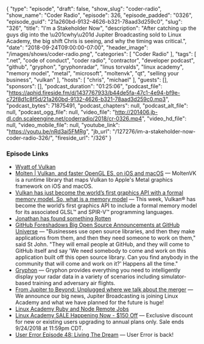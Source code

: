 {
  "type": "episode",
  "draft": false,
  "show_slug": "coder-radio",
  "show_name": "Coder Radio",
  "episode": 326,
  "episode_padded": "0326",
  "episode_guid": "21a260bd-9132-4626-b321-78aad3d259c0",
  "slug": "326",
  "title": "I'm a Stakeholder Now",
  "description": "After catching up the guys dig into the \u201cwhy\u201d Jupiter Broadcasting sold to Linux Academy, the big shift Chris is seeing, and why the timing was critical.",
  "date": "2018-09-24T09:00:00-07:00",
  "header_image": "/images/shows/coder-radio.png",
  "categories": [
    "Coder Radio"
  ],
  "tags": [
    ".net",
    "code of conduct",
    "coder radio",
    "contractor",
    "developer podcast",
    "github",
    "gryphon",
    "gryphonradar",
    "linus torvalds",
    "linux academy",
    "memory model",
    "metal",
    "microsoft",
    "moltenvk",
    "qt",
    "selling your business",
    "vulkan"
  ],
  "hosts": [
    "chris",
    "michael"
  ],
  "guests": [],
  "sponsors": [],
  "podcast_duration": "01:25:06",
  "podcast_file": "https://aphid.fireside.fm/d/1437767933/b44de5fa-47c1-4e94-bf9e-c72f8d1c8f5d/21a260bd-9132-4626-b321-78aad3d259c0.mp3",
  "podcast_bytes": 71875491,
  "podcast_chapters": null,
  "podcast_alt_file": null,
  "podcast_ogg_file": null,
  "video_file": "http://201406.jb-dl.cdn.scaleengine.net/coderradio/2018/cr-0326.mp4",
  "video_hd_file": null,
  "video_mobile_file": null,
  "youtube_link": "https://youtu.be/nRd3ai5FMRg",
  "jb_url": "/127276/im-a-stakeholder-now-coder-radio-326/",
  "fireside_url": "/326"
}


### Episode Links

  * [Wyatt of Vulkan](https://pastebin.com/hTbVq645 "Wyatt of Vulkan")
  * [Molten | Vulkan, and faster OpenGL ES, on iOS and macOS](https://moltengl.com/ "Molten | Vulkan, and faster OpenGL ES, on iOS and macOS") — MoltenVK is a runtime library that maps Vulkan to Apple's Metal graphics framework on iOS and macOS.
  * [Vulkan has just become the world’s first graphics API with a formal memory model. So, what is a memory model](https://www.khronos.org/blog/vulkan-has-just-become-the-worlds-first-graphics-api-with-a-formal-memory-model.-so-what-is-a-memory-model-and-why-should-i-care "Vulkan has just become the world’s first graphics API with a formal memory model.  So, what is a memory model") — This week, Vulkan® has become the world’s first graphics API to include a formal memory model for its associated GLSL™ and SPIR-V™ programming languages. 
  * [Jonathan has found something Rotten](https://pastebin.com/bSiF447e "Jonathan has found something Rotten")
  * [GitHub Foreshadows Big Open Source Announcements at GitHub Universe](https://www.forbes.com/sites/justinwarren/2018/09/12/github-foreshadows-big-open-source-announcements-at-github-universe/#4b789e2b2043 "GitHub Foreshadows Big Open Source Announcements at GitHub Universe") — "Businesses use open source libraries, and then they make applications from them, and then they need someone to work on them," said St John. "They will email people at GitHub, and they will come to GitHub itself and say 'We need somebody to come and work on this application built off this open source library. Can you find anybody in the community that will come and work on it?' Happens all the time."
  * [Gryphon](https://gryphonradar.com/ "Gryphon") — Gryphon provides everything you need to intelligently display your radar data in a variety of scenarios including simulator-based training and adversary air flights.
  * [From Jupiter to Beyond: Unplugged where we talk about the merger](https://linuxunplugged.com/266 "From Jupiter to Beyond: Unplugged where we talk about the merger") — We announce our big news, Jupiter Broadcasting is joining Linux Academy and what we have planned for the future is huge!
  * [Linux Academy Ruby and Node Remote Jobs](https://jobs.lever.co/linuxacademy/ "Linux Academy Ruby and Node Remote Jobs")
  * [Linux Academy SALE Happening Now - $150 Off](https://linuxacademy.com/blog/linuxacademy-com/linux-academy-sale-happening-now-150-off/?utm_campaign=299_2018&utm_content=76742014&utm_medium=social&utm_source=twitter "Linux Academy SALE Happening Now - $150 Off") — Exclusive discount for new or existing users upgrading to annual plans only. Sale ends 9/24/2018 at 11:59pm CDT.
  * [User Error Episode 48: Living The Dream](https://error.show/48 "User Error Episode 48: Living The Dream") — User Error is back!


